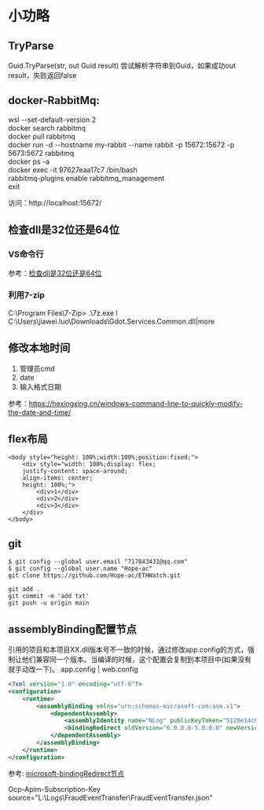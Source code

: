 # 小功略


## TryParse
Guid.TryParse(str, out Guid result)
尝试解析字符串到Guid，如果成功out result，失败返回false


## docker-RabbitMq:
wsl --set-default-version 2  
docker search rabbitmq  
docker pull rabbitmq  
docker run -d --hostname my-rabbit --name rabbit -p 15672:15672 -p 5673:5672 rabbitmq  
docker ps -a  
docker exec -it 97627eaa17c7 /bin/bash  
rabbitmq-plugins enable rabbitmq_management  
exit  

访问：http://localhost:15672/



## 检查dll是32位还是64位
### VS命令行
参考：[检查dll是32位还是64位](https://jingyan.baidu.com/article/8cdccae95d6604315413cd9f.html)

### 利用7-zip
C:\Program Files\7-Zip> .\7z.exe l C:\Users\jiawei.luo\Downloads\Gdot.Services.Common.dll|more


## 修改本地时间
1. 管理员cmd
2. date
3. 输入格式日期

参考：https://hexingxing.cn/windows-command-line-to-quickly-modify-the-date-and-time/



## flex布局
```
<body style="height: 100%;width:100%;position:fixed;">
    <div style="width: 100%;display: flex;
    justify-content: space-around;
    align-items: center;
    height: 100%;">
        <div>1</div>
        <div>2</div>
        <div>3</div>
    </div>
</body>
```

## git
```
$ git config --global user.email "717843431@qq.com"
$ git config --global user.name "Hope-ac"
git clone https://github.com/Hope-ac/ETHWatch.git

git add .
git commit -m 'add txt'
git push -u origin main
```


## assemblyBinding配置节点
引用的项目和本项目XX.dll版本号不一致的时候，通过修改app.config的方式，强制让他们兼容同一个版本。当编译的时候，这个配置会复制到本项目中(如果没有就手动改一下)。
app.config | web.config
``` xml
<?xml version="1.0" encoding="utf-8"?>
<configuration>
	<runtime>
		<assemblyBinding xmlns="urn:schemas-microsoft-com:asm.v1">
			<dependentAssembly>
				<assemblyIdentity name="NLog" publicKeyToken="5120e14c03d0593c" culture="neutral" />
				<bindingRedirect oldVersion="0.0.0.0-5.0.0.0" newVersion="5.0.0.0" />
			</dependentAssembly>
		</assemblyBinding>
	</runtime>
</configuration>
```
参考:
[microsoft-bindingRedirect节点](https://learn.microsoft.com/zh-cn/dotnet/framework/configure-apps/file-schema/runtime/bindingredirect-element)












Ocp-Apim-Subscription-Key source="L:\\Logs\\FraudEventTransfer\\FraudEventTransfer.json"